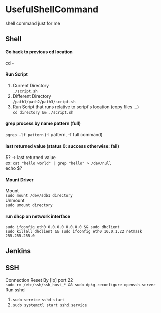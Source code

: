# UsefulShellCommand
shell command just for me

## Shell
#### Go back to previous cd location
cd -
#### Run Script
1. Current Directory\
`./script.sh`
2. Different Directory\
`/path1/path2/path3/script.sh`
3. Run Script that runs relative to script's location (copy files ...)\
`cd directory && ./script.sh`
#### grep process by name pattern (full)
`pgrep -lf pattern` (-l pattern, -f full command)
#### last returned value (status 0: success otherwise: fail)
$? -> last returned value\
ex: `cat "hello world" | grep "hello" > /dev/null`\
echo $?
#### Mount Driver
Mount\
`sudo mount /dev/sdb1 directory`\
Unmount\
`sudo umount directory`

#### run dhcp on network interface
`sudo ifconfig eth0 0.0.0.0 0.0.0.0 && sudo dhclient`\
`sudo killall dhclient && sudo ifconfig eth0 10.0.1.22 netmask 255.255.255.0`
## Jenkins

## SSH
Connection Reset By [ip] port 22\
`sudo rm /etc/ssh/ssh_host_* && sudo dpkg-reconfigure openssh-server`\
Run sshd
1. `sudo service sshd start`
2. `sudo systemctl start sshd.service`


